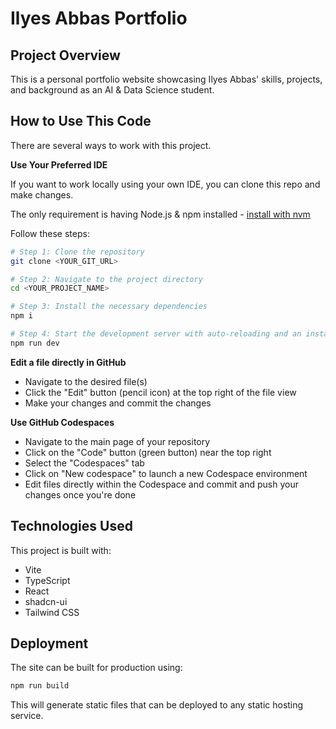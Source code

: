 # Ilyes Abbas Portfolio

## Project Overview

This is a personal portfolio website showcasing Ilyes Abbas' skills, projects, and background as an AI & Data Science student.

## How to Use This Code

There are several ways to work with this project.

**Use Your Preferred IDE**

If you want to work locally using your own IDE, you can clone this repo and make changes.

The only requirement is having Node.js & npm installed - [install with nvm](https://github.com/nvm-sh/nvm#installing-and-updating)

Follow these steps:

```sh
# Step 1: Clone the repository
git clone <YOUR_GIT_URL>

# Step 2: Navigate to the project directory
cd <YOUR_PROJECT_NAME>

# Step 3: Install the necessary dependencies
npm i

# Step 4: Start the development server with auto-reloading and an instant preview
npm run dev
```

**Edit a file directly in GitHub**

- Navigate to the desired file(s)
- Click the "Edit" button (pencil icon) at the top right of the file view
- Make your changes and commit the changes

**Use GitHub Codespaces**

- Navigate to the main page of your repository
- Click on the "Code" button (green button) near the top right
- Select the "Codespaces" tab
- Click on "New codespace" to launch a new Codespace environment
- Edit files directly within the Codespace and commit and push your changes once you're done

## Technologies Used

This project is built with:

- Vite
- TypeScript
- React
- shadcn-ui
- Tailwind CSS

## Deployment

The site can be built for production using:

```sh
npm run build
```

This will generate static files that can be deployed to any static hosting service.

